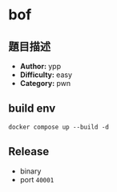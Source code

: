 # bof

## 題目描述

- **Author:** ypp
- **Difficulty:** easy
- **Category:** pwn
  
## build env 
`docker compose up --build -d`

## Release
- binary
- port `40001`
